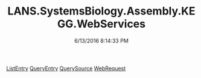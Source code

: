﻿---
title: LANS.SystemsBiology.Assembly.KEGG.WebServices
date: 6/13/2016 8:14:33 PM
---

[ListEntry](T-LANS.SystemsBiology.Assembly.KEGG.WebServices.ListEntry.html)
[QueryEntry](T-LANS.SystemsBiology.Assembly.KEGG.WebServices.QueryEntry.html)
[QuerySource](T-LANS.SystemsBiology.Assembly.KEGG.WebServices.QuerySource.html)
[WebRequest](T-LANS.SystemsBiology.Assembly.KEGG.WebServices.WebRequest.html)

